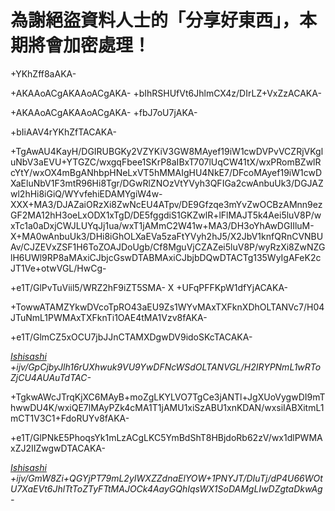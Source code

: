 # 為謝絕盜資料人士的「分享好東西」，本期將會加密處理！
+YKhZff8aAKA-

+AKAAoACgAKAAoACgAKA- +bIhRSHUfVt6JhlmCX4z/DIrLZ+VxZzACAKA-

+AKAAoACgAKAAoACgAKA- +fbJ7oU7jAKA-

+bIiAAV4rYKhZfTACAKA-

+TgAwAU4KayH/DGIRUBGKy2VZYKiV3GW8MAyef19iW1cwDVPvVCZRjVKgluNbV3aEVU+YTGZC/wxgqFbee1SKrP8aIBxT707lUqCW41tX/wxPRomBZwlRcYtY/wxOX4mBgANhbpHNeLxVT5hMMAIgHU4NkE7/DFcoMAyef19iW1cwDXaEluNbV1F3mtR96Hi8Tgr/DGwRlZNOzVtYVyh3QFIGa2cwAnbuUk3/DGJAZwl2hHi8iGiQ/WYvfehiEDAMYgiW4w- XXX+MA3/DJAZaiORzXi8ZwNcEU4ATpv/DE9Gfzqe3mYvZwOCBzAMnn9ezGF2MA12hH3oeLxODX1xTgD/DE5fggdiS1GKZwlR+lFlMAJT5k4Aei5luV8P/wxTc1a0aDxjCWJLUYqJj1ua/wxT1jAMmC2W41w+MA3/DH3oYhAwDGIIluM- X+MA0wAnbuUk3/DHi8iGhOLXaEVa5zaFtYVyh2hJ5/X2JbV1knfQRnCVNBUAv/CJZEVxZSF1H6ToZOAJDoUgb/Cf8MguVjCZAZei5luV8P/wyRzXi8ZwNZGlH6UWl9RP8aMAxiCJbjcGswDTABMAxiCJbjbDQwDTACTg135WyIgAFeK2cJT1Ve+otwVGL/HwCg-

+e1T/GlPvTuViil5/WRZ2hF9iZT5SMA- X +UFqPFFKpW1dfYjACAKA-

+TowwATAMZYkwDVcoTpRO43aEU9Zs1WYvMAxTXFknXDhOLTANVc7/H04JTuNmL1PWMAxTXFknTi1OAE4tMA1Vzv8fAKA-

+e1T/GlmCZ5xOCU7jbJJnCTAMXDgwDV9idoSKcTACAKA-

_[Ishisashi](https://github.com/mrhso) +ijv/GpCjbyJlh16rUXhwuk9VU9YwDFNcWSdOLTANVGL/H2IRYPNmL1wRToZjCU4AUAuTdTAC-_

+TgkwAWcJTrqKjXC6MAyB+moZgLKYLVO7TgCe3jANTl+JgXUoVygwDI9mThwwDU4K/wxiQE7lMAyPZk4cMA1T1jAMU1xiSzABU1xnKDAN/wxsiIABXitmL1mCT1V3C1+FdoRUYv8fAKA-

+e1T/GlPNkE5PhoqsYk1mLzACgLKC5YmBdShT8HBjdoRb62zV/wx1dlPWMAxZJ2IIZwgwDTACAKA-

_[Ishisashi](https://github.com/mrhso) +ijv/GmW8Zi+QGYjPT79mL2yIWXZZdnaElYOW+1PNYJT/DIuTj/dP4U66WOtU7XaEVt6JhlTtToZTyFTtMAJOCk4AayGQhIqsWX1SoDAMgLIwDZgtaDkwAg-_
